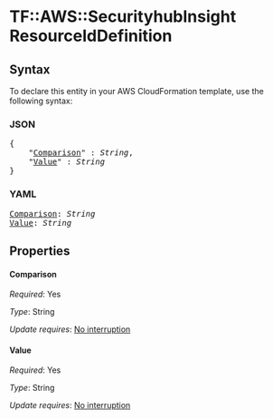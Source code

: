 # TF::AWS::SecurityhubInsight ResourceIdDefinition

## Syntax

To declare this entity in your AWS CloudFormation template, use the following syntax:

### JSON

<pre>
{
    "<a href="#comparison" title="Comparison">Comparison</a>" : <i>String</i>,
    "<a href="#value" title="Value">Value</a>" : <i>String</i>
}
</pre>

### YAML

<pre>
<a href="#comparison" title="Comparison">Comparison</a>: <i>String</i>
<a href="#value" title="Value">Value</a>: <i>String</i>
</pre>

## Properties

#### Comparison

_Required_: Yes

_Type_: String

_Update requires_: [No interruption](https://docs.aws.amazon.com/AWSCloudFormation/latest/UserGuide/using-cfn-updating-stacks-update-behaviors.html#update-no-interrupt)

#### Value

_Required_: Yes

_Type_: String

_Update requires_: [No interruption](https://docs.aws.amazon.com/AWSCloudFormation/latest/UserGuide/using-cfn-updating-stacks-update-behaviors.html#update-no-interrupt)

